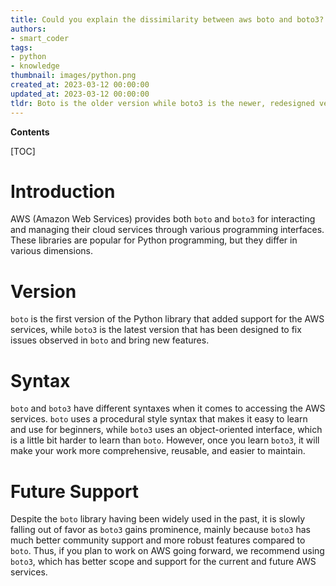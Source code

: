 ```yaml
---
title: Could you explain the dissimilarity between aws boto and boto3?
authors:
- smart_coder
tags:
- python
- knowledge
thumbnail: images/python.png
created_at: 2023-03-12 00:00:00
updated_at: 2023-03-12 00:00:00
tldr: Boto is the older version while boto3 is the newer, redesigned version of the AWS SDK for Python.
---
```


**Contents**

[TOC]

# Introduction
AWS (Amazon Web Services) provides both `boto` and `boto3` for interacting and managing their cloud services through various programming interfaces. These libraries are popular for Python programming, but they differ in various dimensions.

# Version
`boto` is the first version of the Python library that added support for the AWS services, while `boto3` is the latest version that has been designed to fix issues observed in `boto` and bring new features.

# Syntax
`boto` and `boto3` have different syntaxes when it comes to accessing the AWS services. `boto` uses a procedural style syntax that makes it easy to learn and use for beginners, while `boto3` uses an object-oriented interface, which is a little bit harder to learn than `boto`. However, once you learn `boto3`, it will make your work more comprehensive, reusable, and easier to maintain.

# Future Support
Despite the `boto` library having been widely used in the past, it is slowly falling out of favor as `boto3` gains prominence, mainly because `boto3` has much better community support and more robust features compared to `boto`. Thus, if you plan to work on AWS going forward, we recommend using `boto3`, which has better scope and support for the current and future AWS services.
